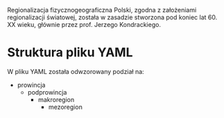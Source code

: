 Regionalizacja fizycznogeograficzna Polski, zgodna z założeniami regionalizacji światowej, została w zasadzie stworzona pod koniec lat 60. XX wieku, głównie przez prof. Jerzego Kondrackiego.

# Struktura pliku YAML
W pliku YAML została odwzorowany podział na:
* prowincja
  * podprowincja
    * makroregion
      * mezoregion


